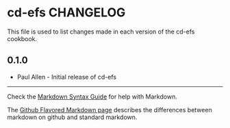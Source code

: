cd-efs CHANGELOG
=================

This file is used to list changes made in each version of the cd-efs cookbook.

0.1.0
-----
- Paul Allen - Initial release of cd-efs

- - -
Check the [Markdown Syntax Guide](http://daringfireball.net/projects/markdown/syntax) for help with Markdown.

The [Github Flavored Markdown page](http://github.github.com/github-flavored-markdown/) describes the differences between markdown on github and standard markdown.
